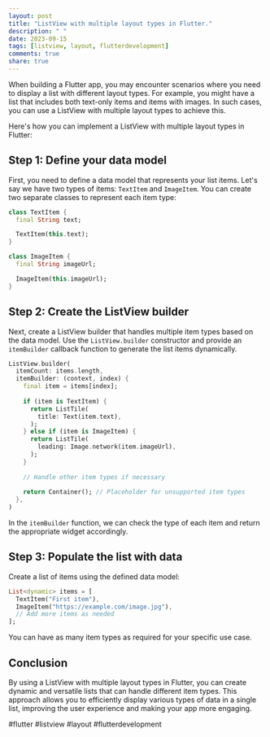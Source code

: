 ```yaml
---
layout: post
title: "ListView with multiple layout types in Flutter."
description: " "
date: 2023-09-15
tags: [listview, layout, flutterdevelopment]
comments: true
share: true
---
```


When building a Flutter app, you may encounter scenarios where you need to display a list with different layout types. For example, you might have a list that includes both text-only items and items with images. In such cases, you can use a ListView with multiple layout types to achieve this.

Here's how you can implement a ListView with multiple layout types in Flutter:

## Step 1: Define your data model

First, you need to define a data model that represents your list items. Let's say we have two types of items: `TextItem` and `ImageItem`. You can create two separate classes to represent each item type:

```dart
class TextItem {
  final String text;

  TextItem(this.text);
}

class ImageItem {
  final String imageUrl;

  ImageItem(this.imageUrl);
}
```

## Step 2: Create the ListView builder

Next, create a ListView builder that handles multiple item types based on the data model. Use the `ListView.builder` constructor and provide an `itemBuilder` callback function to generate the list items dynamically.

```dart
ListView.builder(
  itemCount: items.length,
  itemBuilder: (context, index) {
    final item = items[index];
    
    if (item is TextItem) {
      return ListTile(
        title: Text(item.text),
      );
    } else if (item is ImageItem) {
      return ListTile(
        leading: Image.network(item.imageUrl),
      );
    }
    
    // Handle other item types if necessary
    
    return Container(); // Placeholder for unsupported item types
  },
)
```

In the `itemBuilder` function, we can check the type of each item and return the appropriate widget accordingly. 

## Step 3: Populate the list with data

Create a list of items using the defined data model:

```dart
List<dynamic> items = [
  TextItem("First item"),
  ImageItem("https://example.com/image.jpg"),
  // Add more items as needed
];
```

You can have as many item types as required for your specific use case.

## Conclusion

By using a ListView with multiple layout types in Flutter, you can create dynamic and versatile lists that can handle different item types. This approach allows you to efficiently display various types of data in a single list, improving the user experience and making your app more engaging.

#flutter #listview #layout #flutterdevelopment